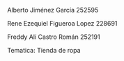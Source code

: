 Alberto Jiménez García 252595

Rene Ezequiel Figueroa Lopez 228691

Freddy Alí Castro Román 252191

Tematica: Tienda de ropa
